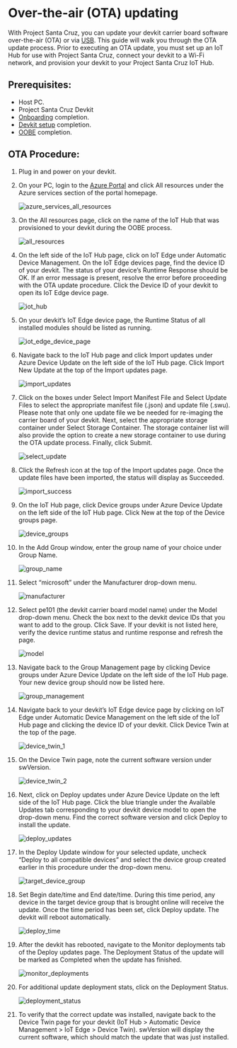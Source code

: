 <!---
title: Over-the-air (OTA) updating                     # the article title to show on the browser tab
description: Walks a user through the over-the-air (OTA) updating process for Project Santa Cruz Private Preview (July 2020). 
author: elqu20      # the author's GitHub ID - will be auto-populated if set in settings.json
ms.author: v-elqu     # the author's Microsoft alias (if applicable) - will be auto-populated if set in settings.json
ms.date: {@date}           # the date - will be auto-populated when template is first applied
ms.topic: reference  # the type of article
--->
# Over-the-air (OTA) updating

With Project Santa Cruz, you can update your devkit carrier board software over-the-air (OTA) or via [USB](https://github.com/Azure/AI-at-Edge-Preview/blob/main/user_guides/updates/usb_updating_july_2020.md). This guide will walk you through the OTA update process. Prior to executing an OTA update, you must set up an IoT Hub for use with Project Santa Cruz, connect your devkit to a Wi-Fi network, and provision your devkit to your Project Santa Cruz IoT Hub.

## Prerequisites: 
-	Host PC.
-	Project Santa Cruz Devkit
-	[Onboarding](https://github.com/Azure/AI-at-Edge-Preview/blob/main/user_guides/getting_started/onboarding_july_2020.md) completion.
-	[Devkit setup](https://github.com/Azure/AI-at-Edge-Preview/blob/main/user_guides/getting_started/devkit_unboxing_setup_july_2020.md) completion.
-	[OOBE](https://github.com/Azure/AI-at-Edge-Preview/blob/main/user_guides/getting_started/oobe_july_2020.md) completion.

## OTA Procedure:
1. Plug in and power on your devkit.

1. On your PC, login to the [Azure Portal](https://ms.portal.azure.com/#home) and click All resources under the Azure services section of the portal homepage. 

    ![azure_services_all_resources](https://github.com/Azure/AI-at-Edge-Preview/blob/main/user_guides/updates/article_images/firmware_azure_services_all_resources.png)

1. On the All resources page, click on the name of the IoT Hub that was provisioned to your devkit during the OOBE process. 

    ![all_resources](https://github.com/Azure/AI-at-Edge-Preview/blob/main/user_guides/updates/article_images/firmware_all_resources.png)

1. On the left side of the IoT Hub page, click on IoT Edge under Automatic Device Management. On the IoT Edge devices page, find the device ID of your devkit. The status of your device’s Runtime Response should be OK. If an error message is present, resolve the error before proceeding with the OTA update procedure. Click the Device ID of your devkit to open its IoT Edge device page. 

    ![iot_hub](https://github.com/Azure/AI-at-Edge-Preview/blob/main/user_guides/updates/article_images/firmware_iot_hub.png)

1. On your devkit’s IoT Edge device page, the Runtime Status of all installed modules should be listed as running. 

    ![iot_edge_device_page](https://github.com/Azure/AI-at-Edge-Preview/blob/main/user_guides/updates/article_images/ota_iot_edge_device_page.png)

1. Navigate back to the IoT Hub page and click Import updates under Azure Device Update on the left side of the IoT Hub page. Click Import New Update at the top of the Import updates page. 

    ![import_updates](https://github.com/Azure/AI-at-Edge-Preview/blob/main/user_guides/updates/article_images/ota_import_updates.png)

1. Click on the boxes under Select Import Manifest File and Select Update Files to select the appropriate manifest file (.json) and update file (.swu). Please note that only one update file we be needed for re-imaging the carrier board of your devkit. Next, select the appropriate storage container under Select Storage Container. The storage container list will also provide the option to create a new storage container to use during the OTA update process. Finally, click Submit.

    ![select_update](https://github.com/Azure/AI-at-Edge-Preview/blob/main/user_guides/updates/article_images/ota_select_update.png)

1. Click the Refresh icon at the top of the Import updates page. Once the update files have been imported, the status will display as Succeeded. 

    ![import_success](https://github.com/Azure/AI-at-Edge-Preview/blob/main/user_guides/updates/article_images/ota_import_success.png)

1. On the IoT Hub page, click Device groups under Azure Device Update on the left side of the IoT Hub page. Click New at the top of the Device groups page. 

    ![device_groups](https://github.com/Azure/AI-at-Edge-Preview/blob/main/user_guides/updates/article_images/ota_device_groups.png)

1. In the Add Group window, enter the group name of your choice under Group Name. 

    ![group_name](https://github.com/Azure/AI-at-Edge-Preview/blob/main/user_guides/updates/article_images/ota_group_name.png)

1. Select “microsoft” under the Manufacturer drop-down menu. 

    ![manufacturer](https://github.com/Azure/AI-at-Edge-Preview/blob/main/user_guides/updates/article_images/ota_manufacturer.png)

1. Select pe101 (the devkit carrier board model name) under the Model drop-down menu. Check the box next to the devkit device IDs that you want to add to the group. Click Save.  If your devkit is not listed here, verify the device runtime status and runtime response and refresh the page. 

    ![model](https://github.com/Azure/AI-at-Edge-Preview/blob/main/user_guides/updates/article_images/ota_model.png)

1. Navigate back to the Group Management page by clicking Device groups under Azure Device Update on the left side of the IoT Hub page. Your new device group should now be listed here. 

    ![group_management](https://github.com/Azure/AI-at-Edge-Preview/blob/main/user_guides/updates/article_images/ota_group_management.png)

1. Navigate back to your devkit’s IoT Edge device page by clicking on IoT Edge under Automatic Device Management on the left side of the IoT Hub page and clicking the device ID of your devkit. Click Device Twin at the top of the page.  

    ![device_twin_1](https://github.com/Azure/AI-at-Edge-Preview/blob/main/user_guides/updates/article_images/ota_device_twin_1.png)

1. On the Device Twin page, note the current software version under swVersion. 

    ![device_twin_2](https://github.com/Azure/AI-at-Edge-Preview/blob/main/user_guides/updates/article_images/ota_device_twin_2.png)

1. Next, click on Deploy updates under Azure Device Update on the left side of the IoT Hub page. Click the blue triangle under the Available Updates tab corresponding to your devkit device model to open the drop-down menu. Find the correct software version and click Deploy to install the update. 

    ![deploy_updates](https://github.com/Azure/AI-at-Edge-Preview/blob/main/user_guides/updates/article_images/ota_deploy.png)

1. In the Deploy Update window for your selected update, uncheck “Deploy to all compatible devices” and select the device group created earlier in this procedure under the drop-down menu. 

    ![target_device_group](https://github.com/Azure/AI-at-Edge-Preview/blob/main/user_guides/updates/article_images/ota_deploy_target_device_group.png)

1. Set Begin date/time and End date/time. During this time period, any device in the target device group that is brought online will receive the update. Once the time period has been set, click Deploy update. The devkit will reboot automatically.

    ![deploy_time](https://github.com/Azure/AI-at-Edge-Preview/blob/main/user_guides/updates/article_images/ota_deploy_time.png)

1. After the devkit has rebooted, navigate to the Monitor deployments tab of the Deploy updates page. The Deployment Status of the update will be marked as Completed when the update has finished. 

    ![monitor_deployments](https://github.com/Azure/AI-at-Edge-Preview/blob/main/user_guides/updates/article_images/ota_monitor_deployments.png)

1. For additional update deployment stats, click on the Deployment Status. 

    ![deployment_status](https://github.com/Azure/AI-at-Edge-Preview/blob/main/user_guides/updates/article_images/ota_deployment_status.png)

1. To verify that the correct update was installed, navigate back to the Device Twin page for your devkit (IoT Hub > Automatic Device Management > IoT Edge > Device Twin). swVersion will display the current software, which should match the update that was just installed. 

